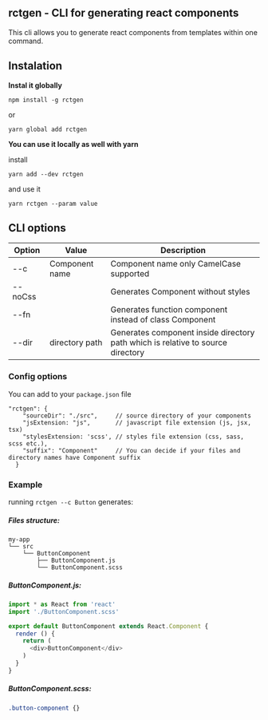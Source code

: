 ## rctgen - CLI for generating react components

This cli allows you to generate react components from templates within one command.

## Instalation

****Instal it globally****
```
npm install -g rctgen
```

or

```
yarn global add rctgen
```



****You can use it locally as well with yarn****

install

```
yarn add --dev rctgen
```

and use it

```
yarn rctgen --param value
```

## CLI options

| Option        | Value          | Description                                                                          |
| ------------- |--------------- | -------------------------------------------------------------------------------------|
| --c           | Component name | Component name only CamelCase supported                                              |
| --noCss       |                | Generates Component without styles                                                   |
| --fn          |                | Generates function component instead of class Component                              |
| --dir         | directory path | Generates component inside directory path which is relative to source directory      |

### Config options

You can add to your `package.json` file

```
"rctgen": {
    "sourceDir": "./src",     // source directory of your components
    "jsExtension: "js",       // javascript file extension (js, jsx, tsx)
    "stylesExtension: 'scss', // styles file extension (css, sass, scss etc.),
    "suffix": "Component"     // You can decide if your files and directory names have Component suffix
  }
```

### Example

running `rctgen --c Button` generates:

##### Files structure:

```
my-app
└── src
    └── ButtonComponent
        ├── ButtonComponent.js
        └── ButtonComponent.scss
```

##### ButtonComponent.js:

```javascript
import * as React from 'react'
import './ButtonComponent.scss'

export default ButtonComponent extends React.Component {
  render () {
    return (
      <div>ButtonComponent</div>
    )
  }
}
```

##### ButtonComponent.scss:

```css
.button-component {}
```

